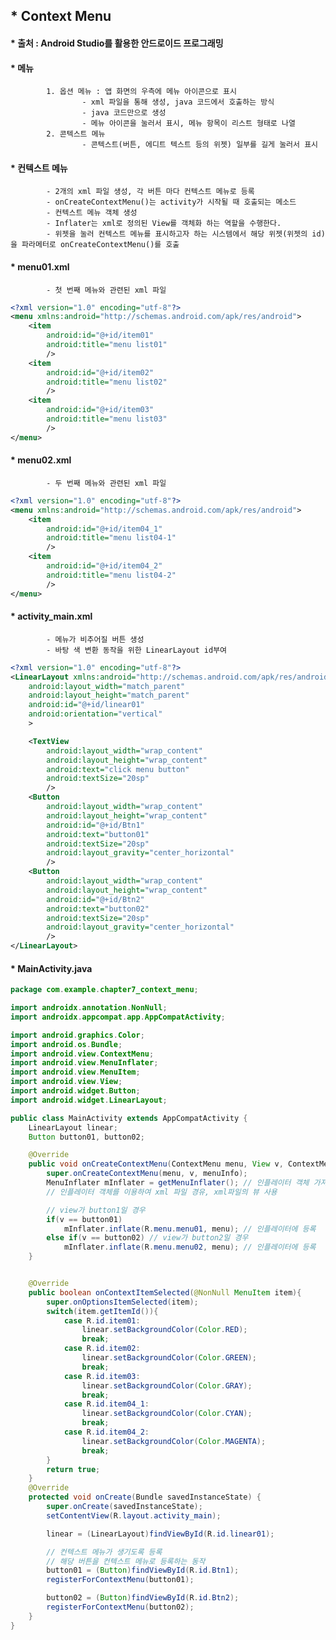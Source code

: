 ## * Context Menu   
#### * 출처 : Android Studio를 활용한 안드로이드 프로그래밍   

#### * 메뉴   
			1. 옵션 메뉴 : 앱 화면의 우측에 메뉴 아이콘으로 표시   
					- xml 파일을 통해 생성, java 코드에서 호출하는 방식   
					- java 코드만으로 생성   
					- 메뉴 아이콘을 눌러서 표시, 메뉴 항목이 리스트 형태로 나열   
			2. 콘텍스트 메뉴   
					- 콘텍스트(버튼, 에디트 텍스트 등의 위젯) 일부를 길게 눌러서 표시   

#### * 컨텍스트 메뉴   
			- 2개의 xml 파일 생성, 각 버튼 마다 컨텍스트 메뉴로 등록   
			- onCreateContextMenu()는 activity가 시작될 때 호출되는 메소드   
			- 컨텍스트 메뉴 객체 생성   
			- Inflater는 xml로 정의된 View를 객체화 하는 역할을 수행한다.   
			- 위젯을 눌러 컨텍스트 메뉴를 표시하고자 하는 시스템에서 해당 위젯(위젯의 id)을 파라메터로 onCreateContextMenu()를 호출

#### * menu01.xml   
			- 첫 번째 메뉴와 관련된 xml 파일

```xml
<?xml version="1.0" encoding="utf-8"?>
<menu xmlns:android="http://schemas.android.com/apk/res/android">
    <item
        android:id="@+id/item01"
        android:title="menu list01"
        />
    <item
        android:id="@+id/item02"
        android:title="menu list02"
        />
    <item
        android:id="@+id/item03"
        android:title="menu list03"
        />
</menu>
```   

#### * menu02.xml   
			- 두 번째 메뉴와 관련된 xml 파일   
```xml
<?xml version="1.0" encoding="utf-8"?>
<menu xmlns:android="http://schemas.android.com/apk/res/android">
    <item
        android:id="@+id/item04_1"
        android:title="menu list04-1"
        />
    <item
        android:id="@+id/item04_2"
        android:title="menu list04-2"
        />
</menu>
```   

#### * activity_main.xml   
			- 메뉴가 비추어질 버튼 생성   
			- 바탕 색 변환 동작을 위한 LinearLayout id부여   


```xml
<?xml version="1.0" encoding="utf-8"?>
<LinearLayout xmlns:android="http://schemas.android.com/apk/res/android"
    android:layout_width="match_parent"
    android:layout_height="match_parent"
    android:id="@+id/linear01"
    android:orientation="vertical"
    >

    <TextView
        android:layout_width="wrap_content"
        android:layout_height="wrap_content"
        android:text="click menu button"
        android:textSize="20sp"
        />
    <Button
        android:layout_width="wrap_content"
        android:layout_height="wrap_content"
        android:id="@+id/Btn1"
        android:text="button01"
        android:textSize="20sp"
        android:layout_gravity="center_horizontal"
        />
    <Button
        android:layout_width="wrap_content"
        android:layout_height="wrap_content"
        android:id="@+id/Btn2"
        android:text="button02"
        android:textSize="20sp"
        android:layout_gravity="center_horizontal"
        />
</LinearLayout>
```   

#### * MainActivity.java   

```java
package com.example.chapter7_context_menu;

import androidx.annotation.NonNull;
import androidx.appcompat.app.AppCompatActivity;

import android.graphics.Color;
import android.os.Bundle;
import android.view.ContextMenu;
import android.view.MenuInflater;
import android.view.MenuItem;
import android.view.View;
import android.widget.Button;
import android.widget.LinearLayout;

public class MainActivity extends AppCompatActivity {
    LinearLayout linear;
    Button button01, button02;

    @Override
    public void onCreateContextMenu(ContextMenu menu, View v, ContextMenu.ContextMenuInfo menuInfo){
        super.onCreateContextMenu(menu, v, menuInfo);
        MenuInflater mInflater = getMenuInflater(); // 인플레이터 객체 가져옴
        // 인플레이터 객체를 이용하여 xml 파일 경유, xml파일의 뷰 사용

        // view가 button1일 경우
        if(v == button01)
            mInflater.inflate(R.menu.menu01, menu); // 인플레이터에 등록
        else if(v == button02) // view가 button2일 경우
            mInflater.inflate(R.menu.menu02, menu); // 인플레이터에 등록
    }


    @Override
    public boolean onContextItemSelected(@NonNull MenuItem item){
        super.onOptionsItemSelected(item);
        switch(item.getItemId()){
            case R.id.item01:
                linear.setBackgroundColor(Color.RED);
                break;
            case R.id.item02:
                linear.setBackgroundColor(Color.GREEN);
                break;
            case R.id.item03:
                linear.setBackgroundColor(Color.GRAY);
                break;
            case R.id.item04_1:
                linear.setBackgroundColor(Color.CYAN);
                break;
            case R.id.item04_2:
                linear.setBackgroundColor(Color.MAGENTA);
                break;
        }
        return true;
    }
    @Override
    protected void onCreate(Bundle savedInstanceState) {
        super.onCreate(savedInstanceState);
        setContentView(R.layout.activity_main);

        linear = (LinearLayout)findViewById(R.id.linear01);

        // 컨텍스트 메뉴가 생기도록 등록
        // 해당 버튼을 컨텍스트 메뉴로 등록하는 동작
        button01 = (Button)findViewById(R.id.Btn1);
        registerForContextMenu(button01);

        button02 = (Button)findViewById(R.id.Btn2);
        registerForContextMenu(button02);
    }
}
```